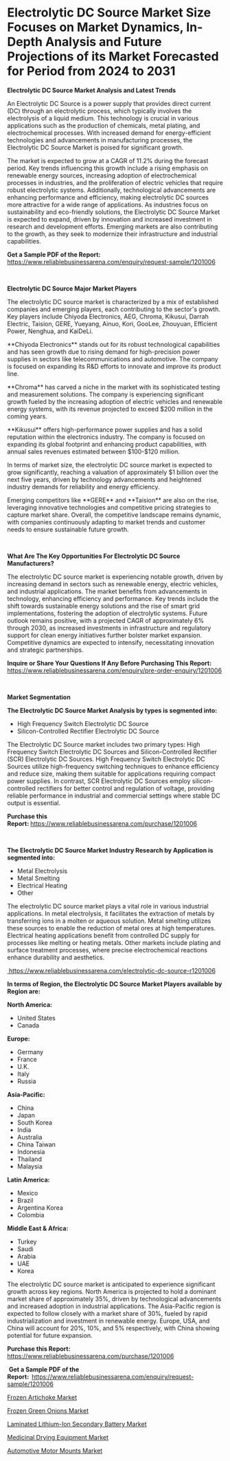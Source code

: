 <p><h1>Electrolytic DC Source Market Size Focuses on Market Dynamics, In-Depth Analysis and Future Projections of its Market Forecasted for Period from 2024 to 2031</h1></p><p><strong>Electrolytic DC Source Market Analysis and Latest Trends</strong></p>
<p><p>An Electrolytic DC Source is a power supply that provides direct current (DC) through an electrolytic process, which typically involves the electrolysis of a liquid medium. This technology is crucial in various applications such as the production of chemicals, metal plating, and electrochemical processes. With increased demand for energy-efficient technologies and advancements in manufacturing processes, the Electrolytic DC Source Market is poised for significant growth.</p><p>The market is expected to grow at a CAGR of 11.2% during the forecast period. Key trends influencing this growth include a rising emphasis on renewable energy sources, increasing adoption of electrochemical processes in industries, and the proliferation of electric vehicles that require robust electrolytic systems. Additionally, technological advancements are enhancing performance and efficiency, making electrolytic DC sources more attractive for a wide range of applications. As industries focus on sustainability and eco-friendly solutions, the Electrolytic DC Source Market is expected to expand, driven by innovation and increased investment in research and development efforts. Emerging markets are also contributing to the growth, as they seek to modernize their infrastructure and industrial capabilities.</p></p>
<p><strong>Get a Sample PDF of the Report:&nbsp;</strong> <a href="https://www.reliablebusinessarena.com/enquiry/request-sample/1201006?utm_campaign=1420&utm_medium=2&utm_source=Github&utm_content=ia&utm_term=05122024&utm_id=electrolytic-dc-source">https://www.reliablebusinessarena.com/enquiry/request-sample/1201006</a></p>
<p>&nbsp;</p>
<p><strong>Electrolytic DC Source Major Market Players</strong></p>
<p><p>The electrolytic DC source market is characterized by a mix of established companies and emerging players, each contributing to the sector's growth. Key players include Chiyoda Electronics, AEG, Chroma, Kikusui, Darrah Electric, Taision, GERE, Yueyang, Ainuo, Kori, GooLee, Zhouyuan, Efficient Power, Nenghua, and KaiDeLi. </p><p>**Chiyoda Electronics** stands out for its robust technological capabilities and has seen growth due to rising demand for high-precision power supplies in sectors like telecommunications and automotive. The company is focused on expanding its R&D efforts to innovate and improve its product line.</p><p>**Chroma** has carved a niche in the market with its sophisticated testing and measurement solutions. The company is experiencing significant growth fueled by the increasing adoption of electric vehicles and renewable energy systems, with its revenue projected to exceed $200 million in the coming years.</p><p>**Kikusui** offers high-performance power supplies and has a solid reputation within the electronics industry. The company is focused on expanding its global footprint and enhancing product capabilities, with annual sales revenues estimated between $100-$120 million.</p><p>In terms of market size, the electrolytic DC source market is expected to grow significantly, reaching a valuation of approximately $1 billion over the next five years, driven by technology advancements and heightened industry demands for reliability and energy efficiency.</p><p>Emerging competitors like **GERE** and **Taision** are also on the rise, leveraging innovative technologies and competitive pricing strategies to capture market share. Overall, the competitive landscape remains dynamic, with companies continuously adapting to market trends and customer needs to ensure sustainable future growth.</p></p>
<p>&nbsp;</p>
<p><strong>What Are The Key Opportunities For Electrolytic DC Source Manufacturers?</strong></p>
<p><p>The electrolytic DC source market is experiencing notable growth, driven by increasing demand in sectors such as renewable energy, electric vehicles, and industrial applications. The market benefits from advancements in technology, enhancing efficiency and performance. Key trends include the shift towards sustainable energy solutions and the rise of smart grid implementations, fostering the adoption of electrolytic systems. Future outlook remains positive, with a projected CAGR of approximately 6% through 2030, as increased investments in infrastructure and regulatory support for clean energy initiatives further bolster market expansion. Competitive dynamics are expected to intensify, necessitating innovation and strategic partnerships.</p></p>
<p><strong>Inquire or Share Your Questions If Any Before Purchasing This Report:</strong> <a href="https://www.reliablebusinessarena.com/enquiry/pre-order-enquiry/1201006?utm_campaign=1420&utm_medium=2&utm_source=Github&utm_content=ia&utm_term=05122024&utm_id=electrolytic-dc-source">https://www.reliablebusinessarena.com/enquiry/pre-order-enquiry/1201006</a></p>
<p>&nbsp;</p>
<p><strong>Market Segmentation</strong></p>
<p><strong>The Electrolytic DC Source Market Analysis by types is segmented into:</strong></p>
<p><ul><li>High Frequency Switch Electrolytic DC Source</li><li>Silicon-Controlled Rectifier Electrolytic DC Source</li></ul></p>
<p><p>The Electrolytic DC Source market includes two primary types: High Frequency Switch Electrolytic DC Sources and Silicon-Controlled Rectifier (SCR) Electrolytic DC Sources. High Frequency Switch Electrolytic DC Sources utilize high-frequency switching techniques to enhance efficiency and reduce size, making them suitable for applications requiring compact power supplies. In contrast, SCR Electrolytic DC Sources employ silicon-controlled rectifiers for better control and regulation of voltage, providing reliable performance in industrial and commercial settings where stable DC output is essential.</p></p>
<p><strong>Purchase this Report:&nbsp;</strong><a href="https://www.reliablebusinessarena.com/purchase/1201006?utm_campaign=1420&utm_medium=2&utm_source=Github&utm_content=ia&utm_term=05122024&utm_id=electrolytic-dc-source">https://www.reliablebusinessarena.com/purchase/1201006</a></p>
<p>&nbsp;</p>
<p><strong>The Electrolytic DC Source Market Industry Research by Application is segmented into:</strong></p>
<p><ul><li>Metal Electrolysis</li><li>Metal Smelting</li><li>Electrical Heating</li><li>Other</li></ul></p>
<p><p>The electrolytic DC source market plays a vital role in various industrial applications. In metal electrolysis, it facilitates the extraction of metals by transferring ions in a molten or aqueous solution. Metal smelting utilizes these sources to enable the reduction of metal ores at high temperatures. Electrical heating applications benefit from controlled DC supply for processes like melting or heating metals. Other markets include plating and surface treatment processes, where precise electrochemical reactions enhance durability and aesthetics.</p></p>
<p><a href="https://www.reliablebusinessarena.com/electrolytic-dc-source-r1201006?utm_campaign=1420&utm_medium=2&utm_source=Github&utm_content=ia&utm_term=05122024&utm_id=electrolytic-dc-source">&nbsp;https://www.reliablebusinessarena.com/electrolytic-dc-source-r1201006</a></p>
<p><strong>In terms of Region, the Electrolytic DC Source Market Players available by Region are:</strong></p>
<p>
    <p> <strong> North America: </strong>
        <ul>
            <li>United States</li>
            <li>Canada</li>
        </ul>
        </p> 
    <p> <strong> Europe: </strong>
        <ul>
            <li>Germany</li>
            <li>France</li>
            <li>U.K.</li>
            <li>Italy</li>
            <li>Russia</li>
        </ul>
        </p> 
    <p> <strong> Asia-Pacific: </strong>
        <ul>
            <li>China</li>
            <li>Japan</li>
            <li>South Korea</li>
            <li>India</li>
            <li>Australia</li>
            <li>China Taiwan</li>
            <li>Indonesia</li>
            <li>Thailand</li>
            <li>Malaysia</li>
        </ul>
        </p> 
    <p> <strong> Latin America: </strong>
        <ul>
            <li>Mexico</li>
            <li>Brazil</li>
            <li>Argentina Korea</li>
            <li>Colombia</li>
        </ul>
        </p> 
    <p> <strong> Middle East & Africa: </strong>
        <ul>
            <li>Turkey</li>
            <li>Saudi</li>
            <li>Arabia</li>
            <li>UAE</li>
            <li>Korea</li>
        </ul>
    </p>
    </p>
<p><p>The electrolytic DC source market is anticipated to experience significant growth across key regions. North America is projected to hold a dominant market share of approximately 35%, driven by technological advancements and increased adoption in industrial applications. The Asia-Pacific region is expected to follow closely with a market share of 30%, fueled by rapid industrialization and investment in renewable energy. Europe, USA, and China will account for 20%, 10%, and 5% respectively, with China showing potential for future expansion.</p></p>
<p><strong>Purchase this Report: </strong><a href="https://www.reliablebusinessarena.com/purchase/1201006?utm_campaign=1420&utm_medium=2&utm_source=Github&utm_content=ia&utm_term=05122024&utm_id=electrolytic-dc-source">https://www.reliablebusinessarena.com/purchase/1201006</a></p>
<p>&nbsp;<strong>Get a Sample PDF of the Report:&nbsp;&nbsp;</strong><a href="https://www.reliablebusinessarena.com/enquiry/request-sample/1201006?utm_campaign=1420&utm_medium=2&utm_source=Github&utm_content=ia&utm_term=05122024&utm_id=electrolytic-dc-source">https://www.reliablebusinessarena.com/enquiry/request-sample/1201006</a></p>
<p><strong></strong></p>
<p><p><a href="https://www.linkedin.com/pulse/frozen-artichoke-market-forecast-2024-2031-expected-expand-gtdzf?utm_campaign=1420&utm_medium=2&utm_source=Github&utm_content=ia&utm_term=05122024&utm_id=electrolytic-dc-source">Frozen Artichoke Market</a></p><p><a href="https://www.linkedin.com/pulse/frozen-green-onions-market-research-report-business-insights-ydzif?utm_campaign=1420&utm_medium=2&utm_source=Github&utm_content=ia&utm_term=05122024&utm_id=electrolytic-dc-source">Frozen Green Onions Market</a></p><p><a href="https://issuu.com/reportprime-2/docs/laminated-lithium-ion-secondary-battery-market-siz?utm_campaign=1420&utm_medium=2&utm_source=Github&utm_content=ia&utm_term=05122024&utm_id=electrolytic-dc-source">Laminated Lithium-Ion Secondary Battery Market</a></p><p><a href="https://issuu.com/reportprime-2/docs/medicinal-drying-equipment-market-size-2030.pptx?utm_campaign=1420&utm_medium=2&utm_source=Github&utm_content=ia&utm_term=05122024&utm_id=electrolytic-dc-source">Medicinal Drying Equipment Market</a></p><p><a href="https://www.linkedin.com/pulse/insights-automotive-motor-mounts-market-from-2024-2031-projecting-ohttc?utm_campaign=1420&utm_medium=2&utm_source=Github&utm_content=ia&utm_term=05122024&utm_id=electrolytic-dc-source">Automotive Motor Mounts Market</a></p></p>